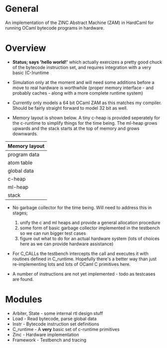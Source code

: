 # General

An implementation of the ZINC Abstract Machine (ZAM) in HardCaml
for running OCaml bytecode programs in hardware.

# Overview

* **Status; says 'hello world!'** which actually exercizes a pretty good chuck
  of the bytecode instruction set, and requires integration with a very basic
  (C-)runtime

* Simulation only at the moment and will need some additions before a move 
  to real hardware is worthwhile (proper memory interface - and probably 
  caches - along with a more complete runtime system)

* Currently only models a 64 bit OCaml ZAM as this matches my compiler.  
  Should be fairly straight forward to model 32 bit as well.

* Memory layout is shown below.  A tiny c-heap is provided seperately for
  the c-runtime to simplify things for the time being.  The ml-heap grows
  upwards and the stack starts at the top of memory and grows downwards.

| Memory layout |
|---------------|
| program data  |
| atom table    |
| global data   |
| c-heap        |
| ml-heap       |
| stack         |

* No garbage collector for the time being.  Will need to address this in stages;
  1. unify the c and ml heaps and provide a general allocation procedure
  2. some form of basic garbage collector implemented in the testbench so we 
     can run bigger test cases
  3. figure out what to do for an actual hardware system (lots of choices here 
     as we can provide hardware assistance)

* For C_CALLs the testbench intercepts the call and executes it with routines 
  defined in C\_runtime.  Hopefully there's a better way than just re-implementing 
  lots and lots of OCaml C primitives here.

* A number of instructions are not yet implemented - todo as testcases are found.

# Modules

* Arbiter, State - some internal rtl design stuff
* Load - Read bytecode, parse global data
* Instr - Bytecode instruction set definitions
* C\_runtime - A __very__ basic set of c-runtime primitives
* Zinc - Hardware implementation
* Framework - Testbench and tracing

